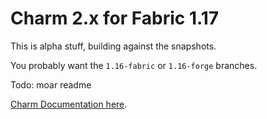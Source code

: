 # Charm 2.x for Fabric 1.17

This is alpha stuff, building against the snapshots.

You probably want the `1.16-fabric` or `1.16-forge` branches.

Todo: moar readme

[Charm Documentation here](https://svenhjol.github.io/Charm/).
